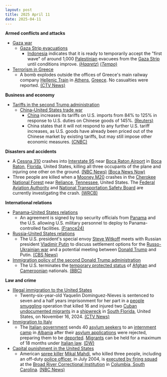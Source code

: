 ```yaml
---
layout: post
title: 2025 April 11
date: 2025-04-11
---
```



**Armed conflicts and attacks**

* [Gaza war](https://en.wikipedia.org/wiki/Gaza_war "Gaza war")
  + [Gaza Strip evacuations](https://en.wikipedia.org/wiki/Gaza_Strip_evacuations "Gaza Strip evacuations")
    - [Indonesia](https://en.wikipedia.org/wiki/Indonesia "Indonesia") indicates that it is ready to temporarily accept the "first wave" of around 1,000 [Palestinian](https://en.wikipedia.org/wiki/Palestinian "Palestinian") evacuees from the [Gaza Strip](https://en.wikipedia.org/wiki/Gaza_Strip "Gaza Strip") until conditions improve. [(*Haaretz*)](https://www.haaretz.com/world-news/asia-and-australia/2025-04-09/ty-article/indonesia-willing-to-temporarily-take-in-palestinians-until-safe-to-return-to-gaza/00000196-19b3-d412-abd7-79b37e530000) [(*Tempo*)](https://en.tempo.co/read/1995662/foreign-minister-palestinian-evacuation-to-indonesia-needs-more-dialogue)
* [Terrorism in Greece](https://en.wikipedia.org/wiki/Terrorism_in_Greece "Terrorism in Greece")
  + A bomb explodes outside the offices of Greece's main railway company [Hellenic Train](https://en.wikipedia.org/wiki/Hellenic_Train "Hellenic Train") in [Athens](https://en.wikipedia.org/wiki/Athens "Athens"), [Greece](https://en.wikipedia.org/wiki/Greece "Greece"). No casualties were reported. [(CTV News)](https://www.ctvnews.ca/world/article/suspected-bomb-strikes-near-offices-of-greek-railway-company-in-athens/)

**Business and economy**

* [Tariffs in the second Trump administration](https://en.wikipedia.org/wiki/Tariffs_in_the_second_Trump_administration "Tariffs in the second Trump administration")
  + [China–United States trade war](https://en.wikipedia.org/wiki/China%E2%80%93United_States_trade_war "China–United States trade war")
    - [China](https://en.wikipedia.org/wiki/China "China") increases its tariffs on U.S. imports from 84% to 125% in response to U.S. duties on Chinese goods of 145%. [(Reuters)](https://www.reuters.com/world/china/china-increase-tariffs-us-goods-125-up-84-finance-ministry-says-2025-04-11/)
    - China states that it will not respond to any further U.S. tariff increases, as U.S. goods have already been priced out of the Chinese market by existing tariffs, but may still impose other economic measures. [(CNBC)](https://www.cnbc.com/2025/04/11/china-strikes-back-with-125percent-tariffs-on-us-goods-starting-april-12.html)

**Disasters and accidents**

* A [Cessna 310](https://en.wikipedia.org/wiki/Cessna_310 "Cessna 310") crashes into [Interstate 95](https://en.wikipedia.org/wiki/Interstate_95 "Interstate 95") near [Boca Raton Airport](https://en.wikipedia.org/wiki/Boca_Raton_Airport "Boca Raton Airport") in [Boca Raton](https://en.wikipedia.org/wiki/Boca_Raton%2C_Florida "Boca Raton, Florida"), [Florida](https://en.wikipedia.org/wiki/Florida "Florida"), United States, killing all three occupants of the plane and injuring one other on the ground. [(NBC News)](https://www.nbcnews.com/news/us-news/small-plane-crashes-boca-raton-airport-florida-rcna200854) [(Boca News Now)](https://bocanewsnow.com/2025/04/11/plane-crashes-in-boca-raton-two-reported-dead/)
* Three people are killed when a [Mooney M20](https://en.wikipedia.org/wiki/Mooney_M20 "Mooney M20") crashes in the [Cherokee National Forest](https://en.wikipedia.org/wiki/Cherokee_National_Forest "Cherokee National Forest") near [Reliance](https://en.wikipedia.org/wiki/Reliance%2C_Tennessee "Reliance, Tennessee"), [Tennessee](https://en.wikipedia.org/wiki/Tennessee "Tennessee"), United States. The [Federal Aviation Authority](https://en.wikipedia.org/wiki/Federal_Aviation_Authority "Federal Aviation Authority") and [National Transportation Safety Board](https://en.wikipedia.org/wiki/National_Transportation_Safety_Board "National Transportation Safety Board") are currently investigating the crash. [(WRCB)](https://www.local3news.com/local-news/update-three-people-dead-following-plane-crash-in-cherokee-national-forest/article_bca57b6c-e6fb-4e84-afc4-5fd51d66ef31.html)

**International relations**

* [Panama–United States relations](https://en.wikipedia.org/wiki/Panama%E2%80%93United_States_relations "Panama–United States relations")
  + An agreement is signed by top security officials from [Panama](https://en.wikipedia.org/wiki/Panama "Panama") and the U.S. allowing U.S. military personnel to deploy to Panama-controlled facilities. [(France24)](https://www.france24.com/en/live-news/20250411-panama-deal-allows-us-to-deploy-troops-to-canal)
* [Russia–United States relations](https://en.wikipedia.org/wiki/Russia%E2%80%93United_States_relations "Russia–United States relations")
  + The U.S. president's special envoy [Steve Witkoff](https://en.wikipedia.org/wiki/Steve_Witkoff "Steve Witkoff") meets with Russian president [Vladimir Putin](https://en.wikipedia.org/wiki/Vladimir_Putin "Vladimir Putin") to discuss settlement options for the [Russo-Ukrainian war](https://en.wikipedia.org/wiki/Russo-Ukrainian_war "Russo-Ukrainian war") and a potential meeting between [Donald Trump](https://en.wikipedia.org/wiki/Donald_Trump "Donald Trump") and Putin. [(CBS News)](https://www.cbsnews.com/news/steve-witkoff-trump-envoy-in-russia-kremlin/)
* [Immigration policy of the second Donald Trump administration](https://en.wikipedia.org/wiki/Immigration_policy_of_the_second_Donald_Trump_administration "Immigration policy of the second Donald Trump administration")
  + The U.S. terminates the [temporary protected status](https://en.wikipedia.org/wiki/Temporary_protected_status "Temporary protected status") of [Afghan](https://en.wikipedia.org/wiki/Afghans "Afghans") and [Cameroonian](https://en.wikipedia.org/wiki/Cameroonians "Cameroonians") nationals. [(BBC)](https://www.bbc.com/news/articles/cgeng08qe7zo)

**Law and crime**

* [Illegal immigration to the United States](https://en.wikipedia.org/wiki/Illegal_immigration_to_the_United_States "Illegal immigration to the United States")
  + Twenty-six-year-old Yaquelin Dominguez-Nieves is sentenced to seven and a half years imprisonment for her part in a [people smuggling](https://en.wikipedia.org/wiki/People_smuggling "People smuggling") operation that killed 16 and injured two [Cuban](https://en.wikipedia.org/wiki/Cuba "Cuba") [undocumented migrants](https://en.wikipedia.org/wiki/Illegal_immigration "Illegal immigration") in a [shipwreck](https://en.wikipedia.org/wiki/Shipwreck "Shipwreck") in [South Florida](https://en.wikipedia.org/wiki/South_Florida "South Florida"), United States, on November 16, 2024. [(CTV News)](https://www.ctvnews.ca/world/article/cuban-woman-gets-7-12-years-in-prison-for-human-smuggling-conspiracy-that-led-to-16-deaths/)
* [Immigration to Italy](https://en.wikipedia.org/wiki/Immigration_to_Italy "Immigration to Italy")
  + The [Italian government](https://en.wikipedia.org/wiki/Italian_government "Italian government") sends 40 [asylum seekers](https://en.wikipedia.org/wiki/Asylum_seeker "Asylum seeker") to an [internment camp](https://en.wikipedia.org/wiki/Internment "Internment") in [Albania](https://en.wikipedia.org/wiki/Albania "Albania") after their [asylum applications](https://en.wikipedia.org/wiki/Right_of_asylum "Right of asylum") were rejected, preparing them to be [deported](https://en.wikipedia.org/wiki/Deportation "Deportation"). [Migrants](https://en.wikipedia.org/wiki/Human_migration "Human migration") can be held for a maximum of 18 months under [Italian law](https://en.wikipedia.org/wiki/Law_of_Italy "Law of Italy"). [(DW)](https://www.dw.com/en/italy-sends-40-rejected-asylum-seekers-to-albania/a-72225909)
* [Capital punishment in the United States](https://en.wikipedia.org/wiki/Capital_punishment_in_the_United_States "Capital punishment in the United States")
  + American [spree killer](https://en.wikipedia.org/wiki/Spree_killer "Spree killer") [Mikal Mahdi](https://en.wikipedia.org/wiki/Mikal_Mahdi "Mikal Mahdi"), who killed three people, including an off-duty [police officer](https://en.wikipedia.org/wiki/Police_officer "Police officer"), in July 2004, is [executed by firing squad](https://en.wikipedia.org/wiki/Execution_by_firing_squad "Execution by firing squad") at the [Broad River Correctional Institution](https://en.wikipedia.org/wiki/Broad_River_Correctional_Institution "Broad River Correctional Institution") in [Columbia, South Carolina](https://en.wikipedia.org/wiki/Columbia%2C_South_Carolina "Columbia, South Carolina"). [(NBC News)](https://www.nbcnews.com/news/us-news/south-carolina-firing-squad-mikal-mahdi-rcna200963)
